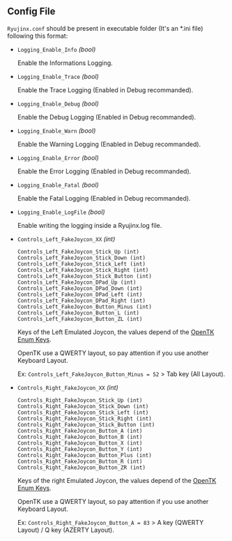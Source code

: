 ## Config File

`Ryujinx.conf` should be present in executable folder (It's an *.ini file) following this format:

- `Logging_Enable_Info` *(bool)*

  Enable the Informations Logging.

- `Logging_Enable_Trace` *(bool)*

  Enable the Trace Logging (Enabled in Debug recommanded).
  
- `Logging_Enable_Debug` *(bool)*

   Enable the Debug Logging (Enabled in Debug recommanded).

- `Logging_Enable_Warn` *(bool)*

  Enable the Warning Logging (Enabled in Debug recommanded).

- `Logging_Enable_Error` *(bool)*

  Enable the Error Logging (Enabled in Debug recommanded).

- `Logging_Enable_Fatal` *(bool)*

  Enable the Fatal Logging (Enabled in Debug recommanded).

- `Logging_Enable_LogFile` *(bool)*

  Enable writing the logging inside a Ryujinx.log file.
  
- `Controls_Left_FakeJoycon_XX` *(int)*
  ```
  Controls_Left_FakeJoycon_Stick_Up (int)
  Controls_Left_FakeJoycon_Stick_Down (int)
  Controls_Left_FakeJoycon_Stick_Left (int)
  Controls_Left_FakeJoycon_Stick_Right (int)
  Controls_Left_FakeJoycon_Stick_Button (int)
  Controls_Left_FakeJoycon_DPad_Up (int)
  Controls_Left_FakeJoycon_DPad_Down (int)
  Controls_Left_FakeJoycon_DPad_Left (int)
  Controls_Left_FakeJoycon_DPad_Right (int)
  Controls_Left_FakeJoycon_Button_Minus (int)
  Controls_Left_FakeJoycon_Button_L (int)
  Controls_Left_FakeJoycon_Button_ZL (int)
  ```
  
  Keys of the Left Emulated Joycon, the values depend of the [OpenTK Enum Keys](https://github.com/opentk/opentk/blob/develop/src/OpenTK/Input/Key.cs).
  
  OpenTK use a QWERTY layout, so pay attention if you use another Keyboard Layout.
  
  Ex: `Controls_Left_FakeJoycon_Button_Minus = 52` > Tab key (All Layout).

- `Controls_Right_FakeJoycon_XX` *(int)*
  ```
  Controls_Right_FakeJoycon_Stick_Up (int)
  Controls_Right_FakeJoycon_Stick_Down (int)
  Controls_Right_FakeJoycon_Stick_Left (int)
  Controls_Right_FakeJoycon_Stick_Right (int)
  Controls_Right_FakeJoycon_Stick_Button (int)
  Controls_Right_FakeJoycon_Button_A (int)
  Controls_Right_FakeJoycon_Button_B (int)
  Controls_Right_FakeJoycon_Button_X (int)
  Controls_Right_FakeJoycon_Button_Y (int)
  Controls_Right_FakeJoycon_Button_Plus (int)
  Controls_Right_FakeJoycon_Button_R (int)
  Controls_Right_FakeJoycon_Button_ZR (int)
  ```

  Keys of the right Emulated Joycon, the values depend of the [OpenTK Enum Keys](https://github.com/opentk/opentk/blob/develop/src/OpenTK/Input/Key.cs).
  
  OpenTK use a QWERTY layout, so pay attention if you use another Keyboard Layout.
  
  Ex: `Controls_Right_FakeJoycon_Button_A = 83` > A key (QWERTY Layout) / Q key (AZERTY Layout).
